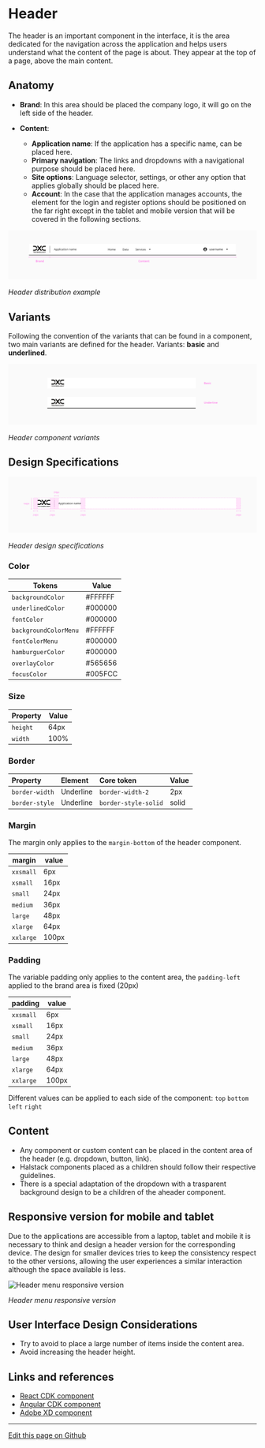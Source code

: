 # Header

The header is an important component in the interface, it is the area dedicated for the navigation across the application and helps users understand what the content of the page is about. They appear at the top of a page, above the main content.
## Anatomy


* **Brand**: In this area should be placed the company logo, it will go on the left side of the header.

* **Content**:

   * **Application name**: If the application has a specific name, can be placed here.
   * **Primary navigation**: The links and dropdowns with a navigational purpose should be placed here.
   * **Site options**: Language selector, settings, or other any option that applies globally should be placed here. 
   * **Account**: In the case that the application manages accounts, the element for the login and register options should be positioned on the far right except in the tablet and mobile version that will be covered in the following sections.


![Header distribution example](images/header_distribution.png)

_Header distribution example_

## Variants

Following the convention of the variants that can be found in a component, two main variants are defined for the header.
Variants: **basic** and **underlined**.

![Header component variants](images/header_variants.png)

_Header component variants_



## Design Specifications

![Header design specifications](images/header_specs.png)

_Header design specifications_

### Color

| Tokens                 |  Value         |
| --------------------   | -------------- |
| `backgroundColor`      |    #FFFFFF     |
| `underlinedColor`      |    #000000     |
| `fontColor`            |    #000000     |
| `backgroundColorMenu`  |    #FFFFFF     |
| `fontColorMenu`        |    #000000     |
| `hamburguerColor`      |    #000000     |
| `overlayColor`         |    #565656     |
| `focusColor`           |    #005FCC     |


### Size

| Property                                 | Value    |
| ---------------------------------------- | -------- |
| `height`                                 |   64px   |
| `width`                                  |   100%   |

### Border

| Property                 | Element                | Core token                 | Value            |
| :----------------------- | :--------------------- | :------------------------- | :--------------- |
| `border-width`           | Underline              | `border-width-2`           | 2px              |
| `border-style`           | Underline              | `border-style-solid`       | solid            |

### Margin

The margin only applies to the `margin-bottom` of the header component.

margin | value
-- | --
```xxsmall``` | 6px
```xsmall``` | 16px
```small``` | 24px
```medium``` | 36px
```large``` | 48px
```xlarge``` | 64px
```xxlarge``` | 100px

### Padding

The variable padding only applies to the content area, the `padding-left` applied to the brand area is fixed (20px)

padding | value
-- | --
`xxsmall` | 6px
`xsmall` | 16px
`small` | 24px
`medium` | 36px
`large` | 48px
`xlarge` | 64px
`xxlarge` | 100px

Different values can be applied to each side of the component:
`top` `bottom` `left` `right`


## Content

* Any component or custom content can be placed in the content area of the header (e.g. dropdown, button, link).
* Halstack components placed as a children should follow their respective guidelines.
* There is a special adaptation of the dropdown with a trasparent background design to be a children of the aheader component.


## Responsive version for mobile and tablet

Due to the applications are accessible from a laptop, tablet and mobile it is necessary to think and design a header version for the corresponding device. The design for smaller devices tries to keep the consistency respect to the other versions, allowing the user experiences a similar interaction although the space available is less.

![Header menu responsive version](images/header_responsive_menu.png)

_Header menu responsive version_


## User Interface Design Considerations

- Try to avoid to place a large number of items inside the content area.
- Avoid increasing the header height.


## Links and references

* [React CDK component](https://developer.dxc.com/tools/react/next/#/components/header)
* [Angular CDK component](https://developer.dxc.com/tools/angular/next/#/components/header)
* [Adobe XD component](https://xd.adobe.com/view/947422e5-2708-45b4-8974-4968fb97ceb2-c127/)

____________________________________________________________

[Edit this page on Github](https://github.com/dxc-technology/halstack-style-guide/blob/master/guidelines/components/header/README.md)
